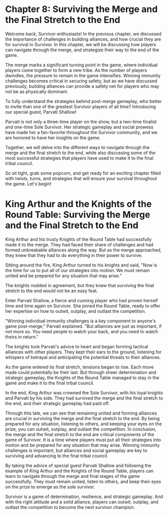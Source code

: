 # Chapter 8: Surviving the Merge and the Final Stretch to the End

Welcome back, Survivor enthusiasts! In the previous chapter, we discussed the importance of challenges in building alliances, and how crucial they are for survival in Survivor. In this chapter, we will be discussing how players can navigate through the merge, and strategize their way to the end of the game.

The merge marks a significant turning point in the game, where individual players come together to form a new tribe. As the number of players dwindles, the pressure to remain in the game intensifies. Winning immunity challenges becomes critical in securing safety, but as we have discussed previously, building alliances can provide a safety net for players who may not be as physically dominant.

To fully understand the strategies behind post-merge gameplay, who better to invite than one of the greatest Survivor players of all time? Introducing our special guest, Parvati Shallow!

Parvati is not only a three-time player on the show, but a two-time finalist and one-time Sole Survivor. Her strategic gameplay and social prowess have made her a fan-favorite throughout the Survivor community, and we are honored to have her insights on the game.

Together, we will delve into the different ways to navigate through the merge and the final stretch to the end, while also discussing some of the most successful strategies that players have used to make it to the final tribal council.

So sit tight, grab some popcorn, and get ready for an exciting chapter filled with twists, turns, and strategies that will ensure your survival throughout the game. Let's begin!
# King Arthur and the Knights of the Round Table: Surviving the Merge and the Final Stretch to the End

King Arthur and his trusty Knights of the Round Table had successfully made it to the merge. They had faced their share of challenges and had formed unbreakable alliances along the way. But as the merge approached, they knew that they had to do everything in their power to survive.

Sitting around the fire, King Arthur turned to his knights and said, "Now is the time for us to put all of our strategies into motion. We must remain united and be prepared for any situation that may arise."

The knights nodded in agreement, but they knew that surviving the final stretch to the end would not be an easy feat.

Enter Parvati Shallow, a fierce and cunning player who had proven herself time and time again on Survivor. She joined the Round Table, ready to offer her expertise on how to outwit, outplay, and outlast the competition.

"Winning individual immunity challenges is a key component to anyone's game post-merge," Parvati explained. "But alliances are just as important, if not more so. You need people to watch your back, and you need to watch theirs in return."

The knights took Parvati's advice to heart and began forming tactical alliances with other players. They kept their ears to the ground, listening for whispers of betrayal and anticipating the potential threats to their alliances.

As the game entered its final stretch, tensions began to rise. Each move made could potentially be their last. But through sheer determination and strategic gameplay, the Knights of the Round Table managed to stay in the game and make it to the final tribal council.

In the end, King Arthur was crowned the Sole Survivor, with his loyal knights and Parvati by his side. They had survived the merge and the final stretch to the end, and their strategic gameplay had paid off.

Through this tale, we can see that remaining united and forming alliances are crucial in surviving the merge and the final stretch to the end. By being prepared for any situation, listening to others, and keeping your eyes on the prize, you can outwit, outplay, and outlast the competition.
In conclusion, the merge and the final stretch to the end are critical components of the game of Survivor. It is a time where players must put all their strategies into motion and be prepared for any situation that may arise. Winning immunity challenges is important, but alliances and social gameplay are key to surviving and advancing to the final tribal council. 

By taking the advice of special guest Parvati Shallow and following the example of King Arthur and the Knights of the Round Table, players can learn to navigate through the merge and final stages of the game successfully. They must remain united, listen to others, and keep their eyes on the prize to emerge as the sole survivor.

Survivor is a game of determination, resilience, and strategic gameplay. And with the right attitude and a solid alliance, players can outwit, outplay, and outlast the competition to become the next survivor champion.